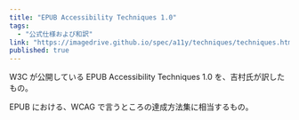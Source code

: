 ```yaml
---
title: "EPUB Accessibility Techniques 1.0"
tags:
  - "公式仕様および和訳"
link: "https://imagedrive.github.io/spec/a11y/techniques/techniques.html"
published: true
---
```


W3C が公開している EPUB Accessibility Techniques 1.0 を、吉村氏が訳したもの。

EPUB における、WCAG で言うところの達成方法集に相当するもの。
